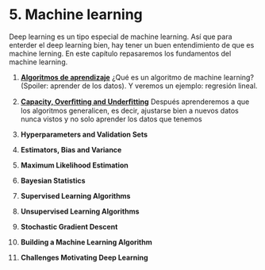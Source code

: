 # 5. Machine learning

Deep learning es un tipo especial de machine learning.
Así que para enterder el deep learning bien,
hay tener un buen entendimiento de que es machine lerning.
En este capítulo repasaremos los fundamentos del machine learning.

1. [**Algoritmos de aprendizaje**](/teoría/libro/6.1-xor.md)
¿Qué es un algoritmo de machine learning? (Spoiler: aprender de los datos). Y veremos un ejemplo: regresión lineal.

2. **[Capacity, Overﬁtting and Underﬁtting](/teoría/libro/6.1-xor.md)**
Después aprenderemos a que los algoritmos generalicen, es decir, ajustarse bien a nuevos datos nunca vistos y no solo aprender los datos que tenemos

3. **Hyperparameters and Validation Sets**

4. **Estimators, Bias and Variance**

5. **Maximum Likelihood Estimation**

6. **Bayesian Statistics**

7. **Supervised Learning Algorithms**

8. **Unsupervised Learning Algorithms**

9. **Stochastic Gradient Descent**

10. **Building a Machine Learning Algorithm**

11. **Challenges Motivating Deep Learning**
